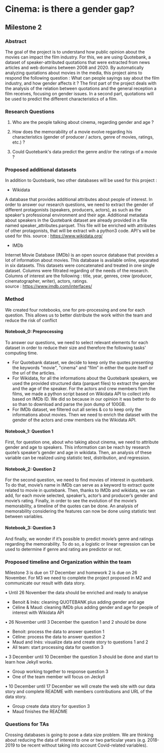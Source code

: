 # Cinema: is there a gender gap?
## Milestone 2


### Abstract

The goal of the project is to understand how public opinion about the movies can impact the film industry. For this, we are using Quotebank, a dataset of speaker-attributed quotations that were extracted from news articles and web domains between 2008 and 2020. By automatically analyzing quotations about movies in the media, this project aims to respond the following question : What can people sayings say about the film industry, and how gender affects it ? The first part of the project deals with the analysis of the relation between quotations and the general reception a film receives, focusing on gender issues. In a second part, quotations will be used to predict the different characteristics of a film.


### Research Questions

1. Who are the people talking about cinema, regarding gender and age ?

2. How does the memorability of a movie evolve regarding his characteristics (gender of producer / actors, genre of movies, ratings, etc.) ?

3. Could Quotebank's data predict the genre and/or the ratings of a movie ?


### Proposed additional datasets

In addition to Quotebank, two other databases will be used for this project :

- Wikidata

A database that provides additional attributes about people of interest. In order to answer our research questions, we need to extract the gender of different protagonists (speakers, producers, actors), as such as the speaker's professional environment and their age. Additional metadata about speakers in the Quotebank dataset are already provided in a file named speaker_attributes.parquet. This file will be enriched with attributes of other protagonists, that will be extract wih a python3 code. API's will be used for this.
source : https://www.wikidata.org/

- IMDb

Internet Movie Database (IMDb) is an open source database that provides a lot of information about movies. This database is available online, separated in six datasets. This datasets were concatenated and treated in one single dataset. Columns were filtrated regarding of the needs of the research. Columns of interest are the following : title, year, genres, crew (producer, cinematographer, writer), actors, ratings.  
source : https://www.imdb.com/interfaces/


### Method

We created four notebooks, one for pre-processing and one for each question. This allows us to better distribute the work within the team and reduce the risk of conflict

#### Notebook_0: Preprocessing
To answer our questions, we need to select relevant elements for each dataset in order to reduce their size and therefore the following tasks' computing time.
- For Quotebank dataset, we decide to keep only the quotes presenting the keywords "movie", "cinema" and “film” in either the quote itself or the url of the articles.
- For Wikidata, for all the informations about the Quotebank speakers, we used the provided structured data (parquet files) to extract the gender and the age of the speaker. For the actors and crew members from the films, we made a python script based on Wikidata API to collect info based on IMDb ID. We did so because in our opinion it was better to do so than to download and parse the json dump of 100GB.
- For IMDb dataset, we filtered out all series & co to keep only the informations about movies. Then we need to enrich the dataset with the gender of the actors and crew members via the Wikidata API.

#### Notebook_1: Question 1
First, for question one, about who taking about cinema, we need to attribute gender and age to speakers. This information can be reach by research quote’s speaker’s gender and age in wikidata.  Then, an analysis of these variable can be realized using statistic test, distribution, and regression.

#### Notebook_2: Question 2
For the second question, we need to find movies of interest in quotebank. To do that, movie’s name in IMDb can serve as a keyword to extract quote related to movie in quotebank. Then, thanks to IMDb and wikidata, we can add, for each movie selected, speaker’s, actor’s and producer’s gender and movie’s rating. Finally, in order to see the evolution of the movie’s memorability, a timeline of the quotes can be done. An analysis of memorability considering the features can now be done using statistic test between variables.

#### Notebook_3: Question 3
And finally, we wonder if it’s possible to predict movie’s genre and ratings regarding the memorability. To do so, a logistic or linear regression can be used to determine if genre and rating are predictor or not.


### Proposed timeline and Organization within the team

Milestone 3 is due on 17 December and homework 2 is due on 26 November. For M3 we need to complete the project proposed in M2 and communicate our result with data story.

•	Until 26 November the data should be enriched and ready to analyse

- Benoit & Inès: cleaning QUOTEBANK plus adding gender and age
- Céline & Maud: cleaning IMDb plus adding gender and age for people of interest with Wikidata API

•	26 November until 3 December the question 1 and 2 should be done

- Benoit: process the data to answer question 1
- Céline: process the data to answer question 2
- Maud and Inès: visualize data and create story to questions 1 and 2
- All team: start processing data for question 3

•	3 December until 10 December the question 3 should be done and start to learn how Jekyll works.

- Group working together to response question 3
- One of the team member will focus on Jeckyll

•	10 December until 17 December we will create the web site with our data story and complete README with members contributions and URL of the data story.

- Group create data story for question 3
- Maud finishes the README


### Questions for TAs

Crossing databases is going to pose a data size problem. We are thinking about reducing the data of interest to one or two particular years (e.g. 2018-2019 to be recent without taking into account Covid-related variables).
